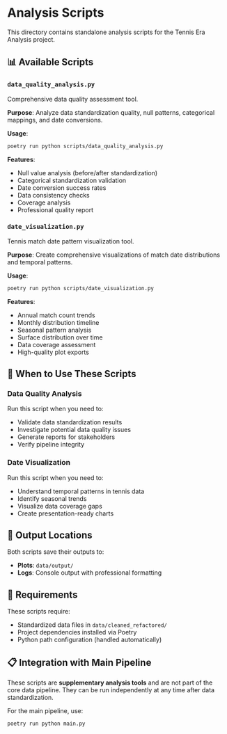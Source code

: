 # Analysis Scripts

This directory contains standalone analysis scripts for the Tennis Era Analysis project.

## 📊 Available Scripts

### `data_quality_analysis.py`
Comprehensive data quality assessment tool.

**Purpose**: Analyze data standardization quality, null patterns, categorical mappings, and date conversions.

**Usage**:
```bash
poetry run python scripts/data_quality_analysis.py
```

**Features**:
- Null value analysis (before/after standardization)
- Categorical standardization validation
- Date conversion success rates
- Data consistency checks
- Coverage analysis
- Professional quality report

### `date_visualization.py`
Tennis match date pattern visualization tool.

**Purpose**: Create comprehensive visualizations of match date distributions and temporal patterns.

**Usage**:
```bash
poetry run python scripts/date_visualization.py
```

**Features**:
- Annual match count trends
- Monthly distribution timeline
- Seasonal pattern analysis
- Surface distribution over time
- Data coverage assessment
- High-quality plot exports

## 🎯 When to Use These Scripts

### Data Quality Analysis
Run this script when you need to:
- Validate data standardization results
- Investigate potential data quality issues
- Generate reports for stakeholders
- Verify pipeline integrity

### Date Visualization
Run this script when you need to:
- Understand temporal patterns in tennis data
- Identify seasonal trends
- Visualize data coverage gaps
- Create presentation-ready charts

## 📁 Output Locations

Both scripts save their outputs to:
- **Plots**: `data/output/`
- **Logs**: Console output with professional formatting

## 🔧 Requirements

These scripts require:
- Standardized data files in `data/cleaned_refactored/`
- Project dependencies installed via Poetry
- Python path configuration (handled automatically)

## 📋 Integration with Main Pipeline

These scripts are **supplementary analysis tools** and are not part of the core data pipeline. They can be run independently at any time after data standardization.

For the main pipeline, use:
```bash
poetry run python main.py
``` 